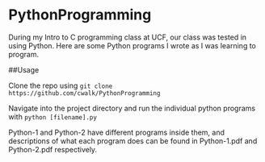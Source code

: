 # PythonProgramming
During my Intro to C programming class at UCF, our class was tested in using Python. Here are some Python programs I wrote as I was learning to program.

##Usage

Clone the repo using `git clone https://github.com/cwalk/PythonProgramming`

Navigate into the project directory and run the individual python programs with `python [filename].py`

Python-1 and Python-2 have different programs inside them, and descriptions of what each program does can be found in Python-1.pdf and Python-2.pdf respectively.
